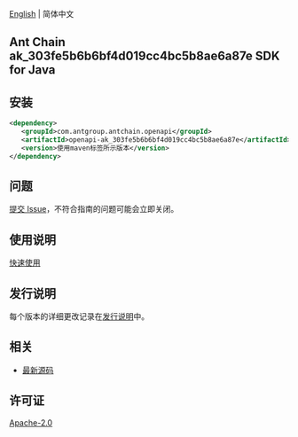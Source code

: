 [English](README.md) | 简体中文

## Ant Chain ak_303fe5b6b6bf4d019cc4bc5b8ae6a87e SDK for Java

## 安装

```xml
<dependency>
   <groupId>com.antgroup.antchain.openapi</groupId>
   <artifactId>openapi-ak_303fe5b6b6bf4d019cc4bc5b8ae6a87e</artifactId>
   <version>使用maven标签所示版本</version>
</dependency>
```

## 问题

[提交 Issue](https://github.com/alipay/antchain-openapi-prod-sdk/issues/new)，不符合指南的问题可能会立即关闭。

## 使用说明

[快速使用](https://github.com/alipay/antchain-openapi-prod-sdk)

## 发行说明

每个版本的详细更改记录在[发行说明](./ChangeLog.txt)中。

## 相关

- [最新源码](https://github.com/alipay/antchain-openapi-prod-sdk/)

## 许可证

[Apache-2.0](http://www.apache.org/licenses/LICENSE-2.0)
